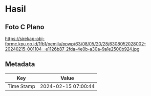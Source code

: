 # Hasil

## Foto C Plano

https://sirekap-obj-formc.kpu.go.id/1fb1/pemilu/ppwp/63/08/05/20/28/6308052028002-20240215-001104--e1126b87-2fda-4e0b-a30a-9a1e2500b924.jpg


## Metadata

| Key        | Value               |
| ---------- | ------------------- |
| Time Stamp | 2024-02-15 07:00:44 |



